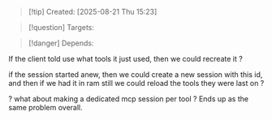 
>[!tip] Created: [2025-08-21 Thu 15:23]

>[!question] Targets: 

>[!danger] Depends: 

If the client told use what tools it just used, then we could recreate it ?

if the session started anew, then we could create a new session with this id, and then if we had it in ram still we could reload the tools they were last on ?

? what about making a dedicated mcp session per tool ?  Ends up as the same problem overall.